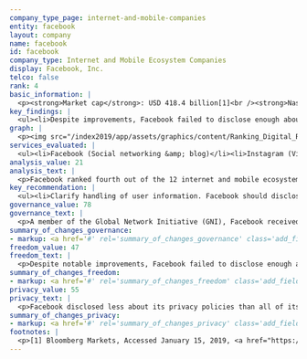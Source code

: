 ```yaml
---
company_type_page: internet-and-mobile-companies
entity: facebook
layout: company
name: facebook
id: facebook
company_type: Internet and Mobile Ecosystem Companies
display: Facebook, Inc.
telco: false
rank: 4
basic_information: | 
  <p><strong>Market cap</strong>: USD 418.4 billion[1]<br /><strong>NasdaqGS</strong>: FB<br /><strong>Domicile</strong>: United States<br /><strong>Website</strong>: www.facebook.com</p>
key_findings: | 
  <ul><li>Despite improvements, Facebook failed to disclose enough about its policies affecting users&rsquo; freedom of expression and privacy.</li><li>While it improved disclosure of how it enforces its own rules, it disclosed less than in previous years about how it responds to government requests to remove content or deactivate accounts.</li><li>Facebook lacked clarity about its handling of user information and about what it does to keep user data secure&mdash;including policies limiting employee access to user data and for handling data breaches.</li></ul>
graph: | 
  <p><img src="/index2019/app/assets/graphics/content/Ranking_Digital_Rights_2018_Corporate_Accountability_Index3.png" /></p>
services_evaluated: | 
  <ul><li>Facebook (Social networking &amp; blog)</li><li>Instagram (Video &amp; photo sharing)</li><li>Messenger (Messaging &amp; VoIP)</li><li>WhatsApp (Messaging &amp; VoIP)</li></ul>
analysis_value: 21
analysis_text: | 
  <p>Facebook ranked fourth out of the 12 internet and mobile ecosystem companies evaluated, disclosing less about policies and practices affecting freedom of expression and privacy than Microsoft, Google, and Verizon Media.[2] While it introduced a raft of policy changes over the last year in response to public criticism over its unclear content moderation policies and its mishandling of user data, these changes failed to provide sufficient transparency about policies and practices in key areas. Although Facebook improved its disclosure of actions it took to police content and accounts as a result of violations to its own rules, it disclosed less than in previous years about how it responds to government requests to remove content or deactivate accounts. While it made numerous revisions to its privacy policy that clarified different aspects of how it handles user data, these steps still fell vastly short of giving users a clear picture of its data collection and sharing policies&mdash;or clear options to control what is being collected and shared. Facebook also lacked clarity about what it does to keep user data secure, including whether it monitors employee access to user data and its policies for handling data breaches. As in previous years, Facebook&rsquo;s grievance and remedy mechanisms were among the weakest of any company in the Index.</p>
key_recommendation: | 
  <ul><li>Clarify handling of user information. Facebook should disclose more about its handling of user information and its policies to keep user information secure.</li><li>Disclose more about third-party requests. Facebook should disclose data about how it responds to government requests to remove content or deactivate accounts for all of its services.</li><li>Improve appeals mechanisms. Facebook should dramatically improve its grievance and remedy mechanisms for users whose rights to freedom of expression and privacy were affected by the company&rsquo;s policies and practices.</li></ul>
governance_value: 78
governance_text: | 
  <p>A member of the Global Network Initiative (GNI), Facebook received the third-best governance score among the 12 internet and mobile ecosystem companies evaluated, behind Microsoft and Verizon Media. While it published a clear commitment to respect and protect human rights to freedom of expression and privacy (G1), it disclosed little about its due diligence efforts aimed at ensuring that its business operations and practices actually protect these rights in practice (G4). For instance, it disclosed nothing about whether it conducts risk assessments around its targeted advertising policies and practices, or about its use of automated decision-making technologies (G4). Facebook also had one of the lowest scores of any company in the Index for its appeals mechanisms&mdash;even after introducing improvements to its appeals process over the last year. In April 2018, Facebook (the social network) unveiled a new process for remedying wrongful takedowns of content but this mechanism is limited to content removed for nudity, hate speech, or graphic violence. Meanwhile, the company lacked a clear appeal mechanism for users to seek remedy when they feel that Facebook has violated their privacy.</p>
summary_of_changes_governance:
- markup: <a href='#' rel='summary_of_changes_governance' class='add_fieldset dashicons-before dashicons-plus'><span>Add fieldset</span></a>
freedom_value: 47
freedom_text: | 
  <p>Despite notable improvements, Facebook failed to disclose enough about its policies affecting freedom of expression, and scored below most of its U.S. peers in this category. It provided relatively clear information about its rules and what types of activity and content are prohibited on its services (F3)&mdash;it received one of the top scores on this indicator, after Microsoft&mdash;but provided almost no information about what actions it took to enforce them (F4). While Facebook published its first ever Community Standards Enforcement report&mdash;making it one of just four companies in the Index to disclose data about the nature and volume of content it removed, or accounts it deactivated for rules violations (F4)&mdash;this data applied just to Facebook (the social network) and not to Instagram and WhatsApp.</p><p>Facebook also disclosed significantly less than in previous years about its process for handling and complying with government requests to restrict content or accounts (F5-F7). Whereas its previous transparency reports specified that data about compliance with government requests applied to all services, Facebook&rsquo;s latest transparency report (DATES) failed to state if the data included information about WhatsApp or Messenger (F5, F6). The company&rsquo;s overall score in the freedom of expression category declined this year as a result.</p>
summary_of_changes_freedom:
- markup: <a href='#' rel='summary_of_changes_freedom' class='add_fieldset dashicons-before dashicons-plus'><span>Add fieldset</span></a>
privacy_value: 55
privacy_text: | 
  <p>Facebook disclosed less about its privacy policies than all of its U.S. peers&mdash;including Microsoft, Apple, Google, Verizon Media, and Twitter&mdash;and, despite improvements, still did not provide enough information about how it handles user data or its policies for keeping user data secure. While it made numerous revisions to its privacy policy that clarified different aspects of how it handles user data, those revisions fell short of giving users a clear picture of its data collection and sharing policies&mdash;or of options for users to control what is being collected and shared. It remained among the least transparent of any internet and mobile ecosystem company about options users have to control how their data is used, including for the purposes of targeted advertising (P7). Facebook was also less transparent than Google, Apple, and Verizon Media about its policies for keeping user data secure (P13-P18). It revealed little about its policies for limiting employee access to user data (P13), and disclosed nothing about its policies for handling data breaches (P15).</p><p>On the plus side, Facebook&rsquo;s clarifications about ways users can obtain their data (P8) earned it the top score on that indicator. It was among the most transparent internet and mobile ecosystem companies about its handling of government and other types of third-party requests for user information (P10-P12), and was one of the few companies to commit to notifying users of government requests for their data (P12). It also received above average marks for disclosure of its encryption policies (P16); it clearly stated that for WhatsApp, end-to-end encryption is enabled by default, and that Messenger users can enable end-to-end encryption, although it is not enabled by default.</p>
summary_of_changes_privacy:
- markup: <a href='#' rel='summary_of_changes_privacy' class='add_fieldset dashicons-before dashicons-plus'><span>Add fieldset</span></a>
footnotes: | 
  <p>[1] Bloomberg Markets, Accessed January 15, 2019, <a href="https://www.bloomberg.com/quote/AAPL:US.">https://www.bloomberg.com/quote/AAPL:US. </a><br />[2] The research period for the 2019 Index ran from January 13, 2018 to February 8, 2019. Policies that came into effect after February 8, 2019 were not evaluated in this Index. <br />[3] For Apple&rsquo;s performance in the 2018 Index, see: <a href="https://rankingdigitalrights.org/index2018/companies/apple.">https://rankingdigitalrights.org/index2018/companies/apple. </a><br />[4] "USA FREEDOM Act of 2015," Pub. L. No. 114&ndash;23 (2015), https://www.congress.gov/bill/114th-congress/house-bill/2048.</p>
---
```

